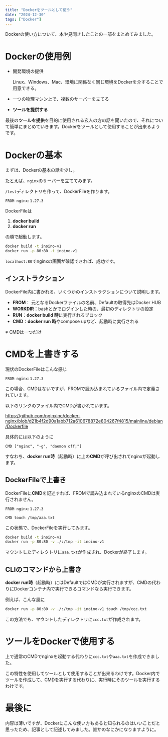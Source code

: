 ```yaml
---
title: "Dockerをツールとして使う"
date: "2024-12-30"
tags: ["Docker"]
---
```


Dockerの使い方について、本や見聞きしたことの一部をまとめてみました。

# Dockerの使用例

- 開発環境の提供
    
    Linux、Windows、Mac、環境に関係なく同じ環境をDockerを介することで用意できる。
    
- 一つの物理マシン上で、複数のサーバーを立てる
- **ツールを提供する**

最後の**ツールを提供**を目的に使用される玄人の方の話を聞いたので、それについて簡単にまとめていきます。Dockerをツールとして使用することが出来るようです。

# Dockerの基本

まずは、Dockerの基本の話を少し。

たとえば、`nginx`のサーバーを立ててみます。

`/test`ディレクトリを作って、DockerFileを作ります。

```docker
FROM nginx:1.27.3
```

DockerFileは

1. **docker build**
2. **docker run**

の順で起動します。

```bash
docker build -t inoino-v1
docker run -p 80:80 -t inoino-v1
```

`localhost:80`でnginxの画面が確認できれば、成功です。

## インストラクション

DockerFile内に書かれる、いくつかのインストラクションについて説明します。

- **FROM**： 元となるDockerファイルの名前、Defaultの取得先はDocker HUB
- **WORKDIR**：bashとかでログインした時の、最初のディレクトリの設定
- **RUN**：**docker build 時**に実行されるブロック
- **CMD**：**docker run 時**やcompose upなど、起動時に実行される

※ CMDは一つだけ

# CMDを上書きする

現状のDockerFileはこんな感じ

```docker
FROM nginx:1.27.3
```

この場合、CMDはないですが、FROMで読み込まれているファイル内で定義されています。

以下のリンクのファイル内でCMDが書かれています。

https://github.com/nginxinc/docker-nginx/blob/d21b4f2d90a1abb712a610678872e804267f4815/mainline/debian/Dockerfile

具体的には以下のように

```docker
CMD ["nginx", "-g", "daemon off;"]
```

すなわち、**docker run時**（起動時）に上の**CMD**が呼び出されてnginxが起動します。

## DockerFileで上書き

DockerFileに**CMD**を記述すれば、FROMで読み込まれているnginxのCMDは実行されません。

```docker
FROM nginx:1.27.3

CMD touch /tmp/aaa.txt
```

この状態で、DockerFileを実行してみます。

```bash
docker build -t inoino-v1
docker run -p 80:80 -v ./:/tmp -it inoino-v1
```

マウントしたディレクトリに`aaa.txt`が作成され、Dockerが終了します。

## CLIのコマンドから上書き

**docker run時**（起動時）にはDefaultではCMDが実行されますが、CMDの代わりにDockerコンテナ内で実行できるコマンドなら実行できます。

例えば、こんな風に

```bash
docker run -p 80:80 -v ./:/tmp -it inoino-v1 touch /tmp/ccc.txt
```

この方法でも、マウントしたディレクトリに`ccc.txt`が作成されます。

# ツールをDockerで使用する

上で通常のCMDでnginxを起動する代わりに`ccc.txt`や`aaa.txt`を作成できました。

この特性を使用してツールとして使用することが出来るわけです。Docker内でツールを作成して、CMDを実行する代わりに、実行時にそのツールを実行するわけです。

# 最後に

内容は薄いですが、Dockerにこんな使い方もあると知られるのはいいことだと思ったため、記事として記述してみました。誰かのなにかになりますように。